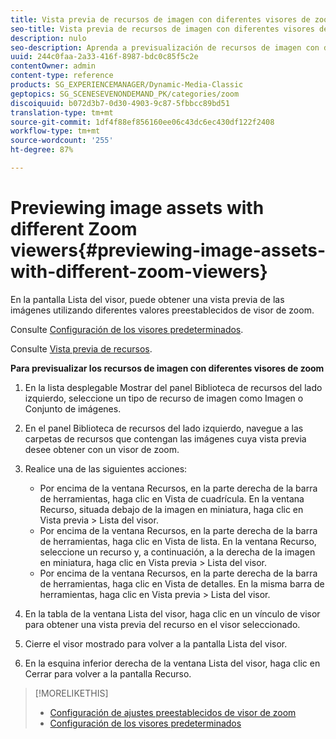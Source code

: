 ```yaml
---
title: Vista previa de recursos de imagen con diferentes visores de zoom
seo-title: Vista previa de recursos de imagen con diferentes visores de zoom
description: nulo
seo-description: Aprenda a previsualización de recursos de imagen con diferentes visores de zoom.
uuid: 244c0faa-2a33-416f-8987-bdc0c85f5c2e
contentOwner: admin
content-type: reference
products: SG_EXPERIENCEMANAGER/Dynamic-Media-Classic
geptopics: SG_SCENESEVENONDEMAND_PK/categories/zoom
discoiquuid: b072d3b7-0d30-4903-9c87-5fbbcc89bd51
translation-type: tm+mt
source-git-commit: 1df4f88ef856160ee06c43dc6ec430df122f2408
workflow-type: tm+mt
source-wordcount: '255'
ht-degree: 87%

---
```



# Previewing image assets with different Zoom viewers{#previewing-image-assets-with-different-zoom-viewers}

En la pantalla Lista del visor, puede obtener una vista previa de las imágenes utilizando diferentes valores preestablecidos de visor de zoom.

Consulte [Configuración de los visores predeterminados](application-setup.md#configuring_default_viewers).

Consulte [Vista previa de recursos](previewing-asset.md#previewing_an_asset).

**Para previsualizar los recursos de imagen con diferentes visores de zoom**

1. En la lista desplegable Mostrar del panel Biblioteca de recursos del lado izquierdo, seleccione un tipo de recurso de imagen como Imagen o Conjunto de imágenes.
1. En el panel Biblioteca de recursos del lado izquierdo, navegue a las carpetas de recursos que contengan las imágenes cuya vista previa desee obtener con un visor de zoom.
1. Realice una de las siguientes acciones:

   * Por encima de la ventana Recursos, en la parte derecha de la barra de herramientas, haga clic en Vista de cuadrícula. En la ventana Recurso, situada debajo de la imagen en miniatura, haga clic en Vista previa > Lista del visor.
   * Por encima de la ventana Recursos, en la parte derecha de la barra de herramientas, haga clic en Vista de lista. En la ventana Recurso, seleccione un recurso y, a continuación, a la derecha de la imagen en miniatura, haga clic en Vista previa > Lista del visor.
   * Por encima de la ventana Recursos, en la parte derecha de la barra de herramientas, haga clic en Vista de detalles. En la misma barra de herramientas, haga clic en Vista previa > Lista del visor.

1. En la tabla de la ventana Lista del visor, haga clic en un vínculo de visor para obtener una vista previa del recurso en el visor seleccionado.
1. Cierre el visor mostrado para volver a la pantalla Lista del visor.
1. En la esquina inferior derecha de la ventana Lista del visor, haga clic en Cerrar para volver a la pantalla Recurso.

>[!MORELIKETHIS]
>
>* [Configuración de ajustes preestablecidos de visor de zoom](setting-zoom-viewer-presets.md#setting_up_zoom_viewer_presets)
>* [Configuración de los visores predeterminados](application-setup.md#configuring_default_viewers)

